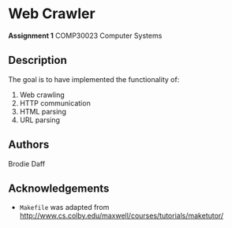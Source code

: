 # Web Crawler
**Assignment 1** COMP30023 Computer Systems

## Description

The goal is to have implemented the functionality of:
1. Web crawling
2. HTTP communication
3. HTML parsing
4. URL parsing

## Authors
Brodie Daff

## Acknowledgements
* `Makefile` was adapted from http://www.cs.colby.edu/maxwell/courses/tutorials/maketutor/
